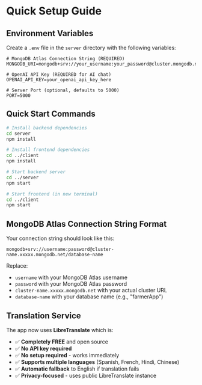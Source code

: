 # Quick Setup Guide

## Environment Variables

Create a `.env` file in the `server` directory with the following variables:

```env
# MongoDB Atlas Connection String (REQUIRED)
MONGODB_URI=mongodb+srv://your_username:your_password@cluster.mongodb.net/farmerApp

# OpenAI API Key (REQUIRED for AI chat)
OPENAI_API_KEY=your_openai_api_key_here

# Server Port (optional, defaults to 5000)
PORT=5000
```

## Quick Start Commands

```bash
# Install backend dependencies
cd server
npm install

# Install frontend dependencies
cd ../client
npm install

# Start backend server
cd ../server
npm start

# Start frontend (in new terminal)
cd ../client
npm start
```

## MongoDB Atlas Connection String Format

Your connection string should look like this:
```
mongodb+srv://username:password@cluster-name.xxxxx.mongodb.net/database-name
```

Replace:
- `username` with your MongoDB Atlas username
- `password` with your MongoDB Atlas password
- `cluster-name.xxxxx.mongodb.net` with your actual cluster URL
- `database-name` with your database name (e.g., "farmerApp")

## Translation Service

The app now uses **LibreTranslate** which is:
- ✅ **Completely FREE** and open source
- ✅ **No API key required** 
- ✅ **No setup required** - works immediately
- ✅ **Supports multiple languages** (Spanish, French, Hindi, Chinese)
- ✅ **Automatic fallback** to English if translation fails
- ✅ **Privacy-focused** - uses public LibreTranslate instance 